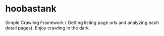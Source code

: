 # hoobastank
Simple Crawling Framework ( Getting listing page urls and analyzing each detail pages). Enjoy crawling in the dark.
